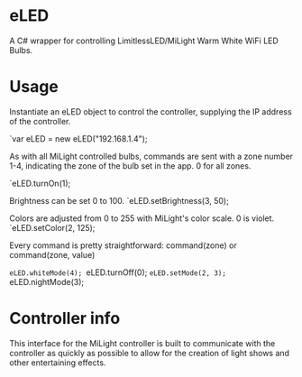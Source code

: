 # eLED

A C# wrapper for controlling LimitlessLED/MiLight Warm White WiFi LED Bulbs.

# Usage

Instantiate an eLED object to control the controller, supplying the IP address of the controller.

`var eLED = new eLED("192.168.1.4");

As with all MiLight controlled bulbs, commands are sent with a zone number 1-4,
indicating the zone of the bulb set in the app. 0 for all zones.

`eLED.turnOn(1);

Brightness can be set 0 to 100.
`eLED.setBrightness(3, 50); 

Colors are adjusted from 0 to 255 with MiLight's color 
scale. 0 is violet.
`eLED.setColor(2, 125);

Every command is pretty straightforward: command(zone) or command(zone, value)

`eLED.whiteMode(4);
`eLED.turnOff(0);
`eLED.setMode(2, 3);
`eLED.nightMode(3);

# Controller info

This interface for the MiLight controller is built to communicate with the controller as quickly 
as possible to allow for the creation of light shows and other entertaining effects. 